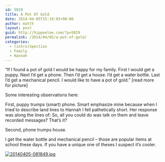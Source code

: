 ```yaml
---
id: 5819
title: A Pot Of Gold
date: 2014-04-05T15:19:03+00:00
author: matth
layout: post
guid: http://hippeelee.com/?p=5819
permalink: /2014/04/05/a-pot-of-gold/
categories:
  - (intro)Spection
  - Family
  - Hannah
---
```

&#8220;If I found a pot of gold I would be happy for my family. First I would get a puppy. Next I&#8217;d get a phone. Then I&#8217;d get a house. I&#8217;d get a water bottle. Last I&#8217;d get a mechanical pencil. I would like to have a pot of gold.&#8221; [read more for picture]

<!--more-->

Some interesting observations here:
  
First, puppy trumps (smart) phone. Smart emphasize mine because when I tried to describe land lines to Hannah I fell pathetically short. Her response was along the lines of: So, all you could do was talk on them and leave recorded messages? That&#8217;s it?

Second, phone trumps house. 

I get the water bottle and mechanical pencil &#8211; those are popular items at school these days. If you have a unique one of theses I suspect it&#8217;s cooler. 

[<img src="http://localhost/wp-content/uploads/2014/04/20140405-081849.jpg" alt="20140405-081849.jpg" class="alignnone size-full" />](http://localhost/wp-content/uploads/2014/04/20140405-081849.jpg)